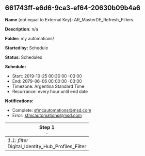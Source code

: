## 661743ff-e6d6-9ca3-ef64-20630b09b4a6

**Name** (not equal to External Key)**:** AR_MasterDE_Refresh_Filters

**Description:** n/a

**Folder:** my automations/

**Started by:** Schedule

**Status:** Scheduled

**Schedule:**

* Start: 2019-10-25 00:30:00 -03:00
* End: 2079-06-06 00:00:00 -03:00
* Timezone: Argentina Standard Time
* Recurrance: every hour until end date

**Notifications:**

* Complete: sfmcautomations@msd.com
* Error: sfmcautomations@msd.com

| Step 1<br>_<small>-</small>_ |
| --- |
| _1.1: filter_<br>Digital_Identity_Hub_Profiles_Filter |
